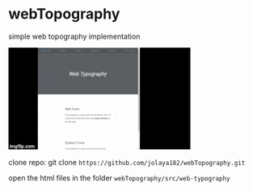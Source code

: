 # webTopography
simple web topography implementation

<img src="/src/web-typography/webTopology.gif" title="webTopography"/>

clone repo: git clone `https://github.com/jolaya182/webTopography.git`

open the html files in the folder `webTopography/src/web-typography`
